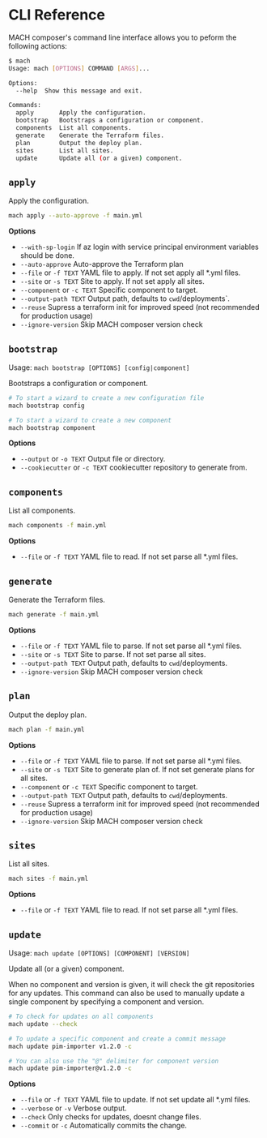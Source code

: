 # CLI Reference

MACH composer's command line interface allows you to peform the following actions:

```bash
$ mach
Usage: mach [OPTIONS] COMMAND [ARGS]...

Options:
  --help  Show this message and exit.

Commands:
  apply       Apply the configuration.
  bootstrap   Bootstraps a configuration or component.
  components  List all components.
  generate    Generate the Terraform files.
  plan        Output the deploy plan.
  sites       List all sites.
  update      Update all (or a given) component.
```


## `apply`

Apply the configuration.

```bash
mach apply --auto-approve -f main.yml
```

**Options**

- `--with-sp-login` If az login with service principal environment variables should be done.
- `--auto-approve` Auto-approve the Terraform plan
- `--file` or `-f TEXT` YAML file to apply. If not set apply all *.yml files.
- `--site` or `-s TEXT` Site to apply. If not set apply all sites.
- `--component` or `-c TEXT` Specific component to target.
- `--output-path TEXT` Output path, defaults to `cwd`/deployments`.
- `--reuse` Supress a terraform init for improved speed (not recommended for production usage)
- `--ignore-version` Skip MACH composer version check


## `bootstrap`

Usage: `mach bootstrap [OPTIONS] [config|component]`

Bootstraps a configuration or component.

```bash
# To start a wizard to create a new configuration file
mach bootstrap config

# To start a wizard to create a new component
mach bootstrap component
```

**Options**

- `--output` or `-o TEXT` Output file or directory.
- `--cookiecutter` or `-c TEXT` cookiecutter repository to generate from.


## `components`
List all components.

```bash
mach components -f main.yml
```

**Options**

- `--file` or `-f TEXT` YAML file to read. If not set parse all *.yml files.

## `generate`
Generate the Terraform files.

```bash
mach generate -f main.yml
```

**Options**

- `--file` or `-f TEXT` YAML file to parse. If not set parse all *.yml files.
- `--site` or `-s TEXT` Site to parse. If not set parse all sites.
- `--output-path TEXT` Output path, defaults to `cwd`/deployments.
- `--ignore-version` Skip MACH composer version check


## `plan`
Output the deploy plan.

```bash
mach plan -f main.yml
```

**Options**

- `--file` or `-f TEXT` YAML file to parse. If not set parse all *.yml files.
- `--site` or `-s TEXT` Site to generate plan of. If not set generate plans for all sites.
- `--component` or `-c TEXT` Specific component to target.
- `--output-path TEXT` Output path, defaults to `cwd`/deployments.
- `--reuse` Supress a terraform init for improved speed (not recommended for production usage)
- `--ignore-version` Skip MACH composer version check


## `sites`
List all sites.

```bash
mach sites -f main.yml
```

**Options**

- `--file` or `-f TEXT` YAML file to read. If not set parse all *.yml files.

## `update`

Usage: `mach update [OPTIONS] [COMPONENT] [VERSION]`

Update all (or a given) component.

When no component and version is given, it will check the git repositories
for any updates. This command can also be used to manually update a single
component by specifying a component and version.

```bash
# To check for updates on all components
mach update --check

# To update a specific component and create a commit message
mach update pim-importer v1.2.0 -c

# You can also use the "@" delimiter for component version
mach update pim-importer@v1.2.0 -c
```

**Options**

- `--file` or `-f TEXT` YAML file to update. If not set update all *.yml files.
- `--verbose` or `-v` Verbose output.
- `--check` Only checks for updates, doesnt change files.
- `--commit` or `-c` Automatically commits the change.

